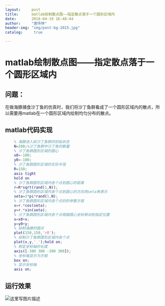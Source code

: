 ```yaml
---
layout:		post
title: 		matlab绘制散点图——指定散点落于一个圆形区域内
date: 		2018-04-19 16:48:44
author:		"唐传林"
header-img: "img/post-bg-2015.jpg"
catalog:	 true

---
```

#  matlab绘制散点图——指定散点落于一个圆形区域内

##  问题：

在做海豚捕食沙丁鱼的仿真时，我们将沙丁鱼群看成了一个圆形区域内的散点，所以需要用matlab在一个圆形区域内绘制均匀分布的散点。

##  matlab代码实现

    
```matlab    
    % 海豚进入前沙丁鱼群的初始状态
    N=200;%沙丁鱼群中沙丁鱼的数量
    % 沙丁鱼群圆形区域的圆心
    x0=-100;
    y0=-100;
    % 沙丁鱼群圆形区域的实际半径
    R=150;
    axis tight
    hold on
    % 沙丁鱼群圆形区域内各个点到圆心的距离
    r=R*sqrt(rand(1,N));
    % 沙丁鱼群圆形区域内各个点到圆心的方向用seta角表示
    seta=2*pi*rand(1,N);
    % 沙丁鱼群圆形区域内各个点的的参数方程
    x=r.*cos(seta);
    y=r.*sin(seta);
    % 沙丁鱼群圆形区域内各个点根据圆心坐标移动到指定位置
    x=x0+x;
    y=y0+y;
    % 绘制海豚的圆点
    plot(150,150,'rO');
    % 绘制沙丁鱼群圆形区域内各个点
    plot(x,y,'.');hold on;
    % 制定坐标轴的长度
    axis([-300 300 -300 300]); 
    % 坐标轴显示为方框
    box on;
    % 显示坐标轴
    axis on;
```

##  运行效果

![这里写图片描述](http://img-blog.csdn.net/20180419164736842?watermark/2/text/aHR0cHM6Ly9ibG9nLmNzZG4ubmV0L1RhbmdfQ2h1YW5saW4=/font/5a6L5L2T/fontsize/400/fill/I0JBQkFCMA==/dissolve/70)

